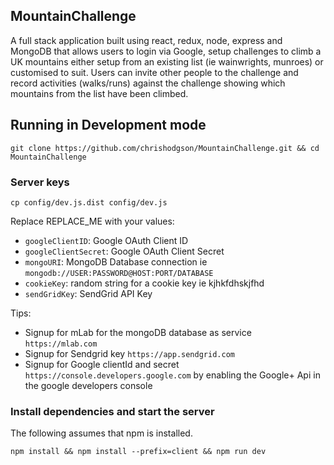 ## MountainChallenge

A full stack application built using react, redux, node, express and MongoDB that allows users to login via Google, setup challenges to climb a UK mountains either setup from an existing list (ie wainwrights, munroes) or customised to suit. Users can invite other people to the challenge and record activities (walks/runs) against the challenge showing which mountains from the list have been climbed.

## Running in Development mode

```
git clone https://github.com/chrishodgson/MountainChallenge.git && cd MountainChallenge
```

### Server keys

```
cp config/dev.js.dist config/dev.js
```

Replace REPLACE_ME with your values:

- `googleClientID`: Google OAuth Client ID
- `googleClientSecret`: Google OAuth Client Secret
- `mongoURI`: MongoDB Database connection ie `mongodb://USER:PASSWORD@HOST:PORT/DATABASE`
- `cookieKey`: random string for a cookie key ie kjhkfdhskjfhd
- `sendGridKey`: SendGrid API Key

Tips:

- Signup for mLab for the mongoDB database as service `https://mlab.com`
- Signup for Sendgrid key `https://app.sendgrid.com`
- Signup for Google clientId and secret `https://console.developers.google.com` by enabling the Google+ Api in the google developers console

### Install dependencies and start the server

The following assumes that npm is installed.

```
npm install && npm install --prefix=client && npm run dev
```
